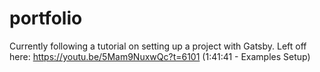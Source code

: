 # portfolio

Currently following a tutorial on setting up a project with Gatsby.
Left off here:
https://youtu.be/5Mam9NuxwQc?t=6101
(1:41:41 - Examples Setup)